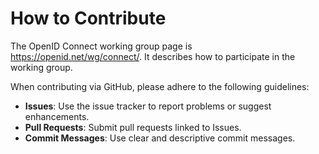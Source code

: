 # How to Contribute

The OpenID Connect working group page is https://openid.net/wg/connect/. It describes how to participate in the working group.

When contributing via GitHub, please adhere to the following guidelines:

- **Issues**: Use the issue tracker to report problems or suggest enhancements.
- **Pull Requests**: Submit pull requests linked to Issues.
- **Commit Messages**: Use clear and descriptive commit messages.
